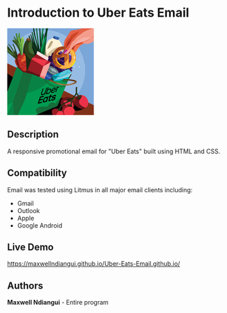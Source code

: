 # Introduction to Uber Eats Email

[![](https://github.com/maxwellndiangui/Uber-Eats-Email/blob/main/img/uber-eats-advert.png)](https://maxwellndiangui.github.io/Uber-Eats-Email.github.io/)

## Description

A responsive promotional email for "Uber Eats" built using HTML and CSS.

## Compatibility

Email was tested using Litmus in all major email clients including:

* Gmail
* Outlook 
* Apple 
* Google Android

## Live Demo

https://maxwellndiangui.github.io/Uber-Eats-Email.github.io/
 
## Authors

**Maxwell Ndiangui** - Entire program
